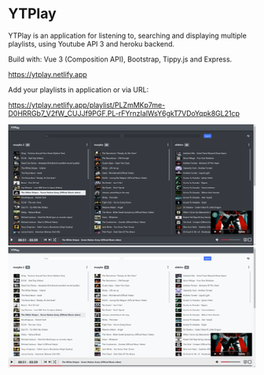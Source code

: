 # YTPlay

YTPlay is an application for listening to, searching and displaying multiple playlists, using Youtube API 3 and heroku backend.

Build with: Vue 3 (Composition API), Bootstrap, Tippy.js and Express.

https://ytplay.netlify.app

Add your playlists in application or via URL:

https://ytplay.netlify.app/playlist/PLZmMKp7me-D0HRRGb7_V2fW_CUJJf9PGF,PL-rFYrnzIalWsY6gkT7VDoYqpk8GL21cp

![Alt text](/screenshots/screen.png?raw=true "Screenshot")
![Alt text](/screenshots/screen2.png?raw=true "Screenshot")
